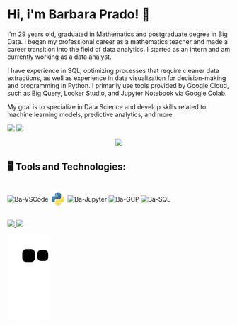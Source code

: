 <div dsplay="inline-block">
 
 <h1 align="left">Hi, i'm Barbara Prado! 🤗</h1>

I'm 29 years old, graduated in Mathematics and postgraduate degree in Big Data. I began my professional career as a mathematics teacher and made a career transition into the field of data analytics. I started as an intern and am currently working as a data analyst.

I have experience in SQL, optimizing processes that require cleaner data extractions, as well as experience in data visualization for decision-making and programming in Python. I primarily use tools provided by Google Cloud, such as Big Query, Looker Studio, and Jupyter Notebook via Google Colab.

My goal is to specialize in Data Science and develop skills related to machine learning models, predictive analytics, and more.

<div> 
  <a href="https://www.linkedin.com/in/barbara-rodrigues-prado-58b337137/" target="_blank"><img src="https://img.shields.io/badge/-LinkedIn-%230077B5?style=for-the-badge&logo=linkedin&logoColor=white" target="_blank"></a> 
  <a href = "mailto:babitaprado56@gmail.com"><img src="https://img.shields.io/badge/Gmail-D14836?style=for-the-badge&logo=gmail&logoColor=white" target="_blank"></a>
  
</div>
<p align="center">
  <img src="https://c.tenor.com/29Ok5pc0ivAAAAAM/gatinho-gato.gif" width="200">
</p>

## 🖥️ Tools and Technologies:
<div align="left"> 
 <div style="display: inline_block"><br>
 <img align="center" alt="Ba-VSCode" height="30" width="30" src="https://static-00.iconduck.com/assets.00/file-type-vscode-icon-512x508-376y62ux.png" title = "VSCode">
 <img align="center" alt="Ba-Python" height="35" width="35" src="https://raw.githubusercontent.com/devicons/devicon/master/icons/python/python-original.svg" title =  "Python">
 <img align="center" alt="Ba-Jupyter" height="35" width="30" src="https://dimensionless.in/wp-content/uploads/2020/04/1200px-Jupyter_logo.svg_.png" title = "Jupyter Notebook">
 <img align="center" alt="Ba-GCP" height="30" width="35" src="https://iconduck.com/icons/27430/google-cloud" title="GCP">
 <img align="center" alt="Ba-SQL" height="60" width="60" src="https://pngimg.com/uploads/mysql/mysql_PNG29.png" title = "MySQL">
</div> 

 ##
<p align="left">
<a href="https://github.com/Baaprado">
  <img height="170em" src="https://github-readme-stats-eight-theta.vercel.app/api?username=Baaprado&show_icons=false&theme=algolia&include_all_commits=false&count_private=true"/>
  <img height="170em" src="https://github-readme-stats-eight-theta.vercel.app/api/top-langs/?username=Baaprado&layout=compact&langs_count=8&theme=algolia"/>
</a>
</p>
  
![Snake animation](https://github.com/Baaprado/Baaprado/blob/output/github-contribution-grid-snake.svg)
